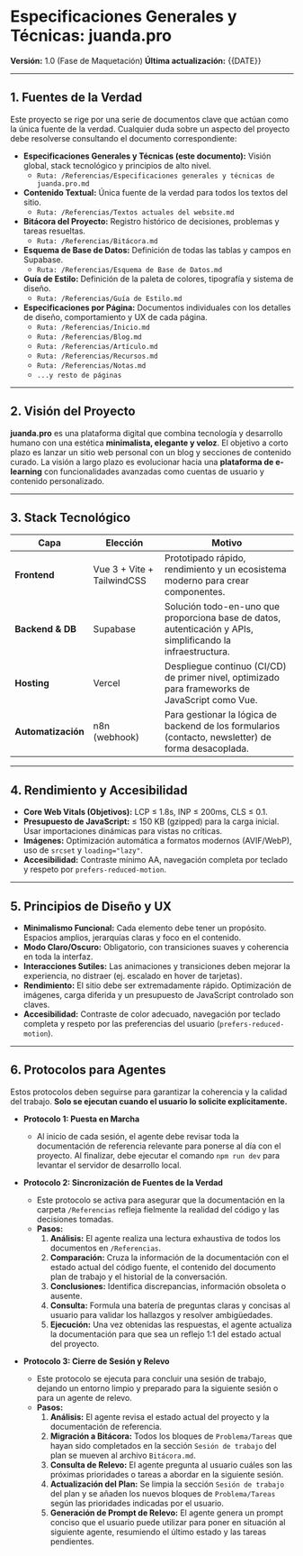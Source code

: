 # Especificaciones Generales y Técnicas: juanda.pro

**Versión:** 1.0 (Fase de Maquetación)
**Última actualización:** {{DATE}}

---

## 1. Fuentes de la Verdad

Este proyecto se rige por una serie de documentos clave que actúan como la única fuente de la verdad. Cualquier duda sobre un aspecto del proyecto debe resolverse consultando el documento correspondiente:

- **Especificaciones Generales y Técnicas (este documento):** Visión global, stack tecnológico y principios de alto nivel.
  - `Ruta: /Referencias/Especificaciones generales y técnicas de juanda.pro.md`
- **Contenido Textual:** Única fuente de la verdad para todos los textos del sitio.
  - `Ruta: /Referencias/Textos actuales del website.md`
- **Bitácora del Proyecto:** Registro histórico de decisiones, problemas y tareas resueltas.
  - `Ruta: /Referencias/Bitácora.md`
- **Esquema de Base de Datos:** Definición de todas las tablas y campos en Supabase.
  - `Ruta: /Referencias/Esquema de Base de Datos.md`
- **Guía de Estilo:** Definición de la paleta de colores, tipografía y sistema de diseño.
  - `Ruta: /Referencias/Guía de Estilo.md`
- **Especificaciones por Página:** Documentos individuales con los detalles de diseño, comportamiento y UX de cada página.
  - `Ruta: /Referencias/Inicio.md`
  - `Ruta: /Referencias/Blog.md`
  - `Ruta: /Referencias/Artículo.md`
  - `Ruta: /Referencias/Recursos.md`
  - `Ruta: /Referencias/Notas.md`
  - `...y resto de páginas`

---

## 2. Visión del Proyecto

**juanda.pro** es una plataforma digital que combina tecnología y desarrollo humano con una estética **minimalista, elegante y veloz**. El objetivo a corto plazo es lanzar un sitio web personal con un blog y secciones de contenido curado. La visión a largo plazo es evolucionar hacia una **plataforma de e-learning** con funcionalidades avanzadas como cuentas de usuario y contenido personalizado.

---

## 3. Stack Tecnológico

| Capa | Elección | Motivo |
|---|---|---|
| **Frontend** | Vue 3 + Vite + TailwindCSS | Prototipado rápido, rendimiento y un ecosistema moderno para crear componentes. |
| **Backend & DB** | Supabase | Solución todo-en-uno que proporciona base de datos, autenticación y APIs, simplificando la infraestructura. |
| **Hosting** | Vercel | Despliegue continuo (CI/CD) de primer nivel, optimizado para frameworks de JavaScript como Vue. |
| **Automatización** | n8n (webhook) | Para gestionar la lógica de backend de los formularios (contacto, newsletter) de forma desacoplada. |

---

## 4. Rendimiento y Accesibilidad

- **Core Web Vitals (Objetivos):** LCP ≤ 1.8s, INP ≤ 200ms, CLS ≤ 0.1.
- **Presupuesto de JavaScript:** ≤ 150 KB (gzipped) para la carga inicial. Usar importaciones dinámicas para vistas no críticas.
- **Imágenes:** Optimización automática a formatos modernos (AVIF/WebP), uso de `srcset` y `loading="lazy"`.
- **Accesibilidad:** Contraste mínimo AA, navegación completa por teclado y respeto por `prefers-reduced-motion`.

---

## 5. Principios de Diseño y UX

- **Minimalismo Funcional:** Cada elemento debe tener un propósito. Espacios amplios, jerarquías claras y foco en el contenido.
- **Modo Claro/Oscuro:** Obligatorio, con transiciones suaves y coherencia en toda la interfaz.
- **Interacciones Sutiles:** Las animaciones y transiciones deben mejorar la experiencia, no distraer (ej. escalado en hover de tarjetas).
- **Rendimiento:** El sitio debe ser extremadamente rápido. Optimización de imágenes, carga diferida y un presupuesto de JavaScript controlado son claves.
- **Accesibilidad:** Contraste de color adecuado, navegación por teclado completa y respeto por las preferencias del usuario (`prefers-reduced-motion`).

---

## 6. Protocolos para Agentes

Estos protocolos deben seguirse para garantizar la coherencia y la calidad del trabajo. **Solo se ejecutan cuando el usuario lo solicite explícitamente.**

- **Protocolo 1: Puesta en Marcha**
  - Al inicio de cada sesión, el agente debe revisar toda la documentación de referencia relevante para ponerse al día con el proyecto. Al finalizar, debe ejecutar el comando `npm run dev` para levantar el servidor de desarrollo local.

- **Protocolo 2: Sincronización de Fuentes de la Verdad**
  - Este protocolo se activa para asegurar que la documentación en la carpeta `/Referencias` refleja fielmente la realidad del código y las decisiones tomadas.
  - **Pasos:**
    1. **Análisis:** El agente realiza una lectura exhaustiva de todos los documentos en `/Referencias`.
    2. **Comparación:** Cruza la información de la documentación con el estado actual del código fuente, el contenido del documento plan de trabajo y el historial de la conversación.
    3. **Conclusiones:** Identifica discrepancias, información obsoleta o ausente.
    4. **Consulta:** Formula una batería de preguntas claras y concisas al usuario para validar los hallazgos y resolver ambigüedades.
    5. **Ejecución:** Una vez obtenidas las respuestas, el agente actualiza la documentación para que sea un reflejo 1:1 del estado actual del proyecto.

- **Protocolo 3: Cierre de Sesión y Relevo**
  - Este protocolo se ejecuta para concluir una sesión de trabajo, dejando un entorno limpio y preparado para la siguiente sesión o para un agente de relevo.
  - **Pasos:**
    1. **Análisis:** El agente revisa el estado actual del proyecto y la documentación de referencia.
    2. **Migración a Bitácora:** Todos los bloques de `Problema/Tareas` que hayan sido completados en la sección `Sesión de trabajo` del plan se mueven al archivo `Bitácora.md`.
    3. **Consulta de Relevo:** El agente pregunta al usuario cuáles son las próximas prioridades o tareas a abordar en la siguiente sesión.
    4. **Actualización del Plan:** Se limpia la sección `Sesión de trabajo` del plan y se añaden los nuevos bloques de `Problema/Tareas` según las prioridades indicadas por el usuario.
    5. **Generación de Prompt de Relevo:** El agente genera un prompt conciso que el usuario puede utilizar para poner en situación al siguiente agente, resumiendo el último estado y las tareas pendientes.
